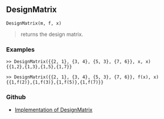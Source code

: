 ## DesignMatrix
```
DesignMatrix(m, f, x)
```
> returns the design matrix.

### Examples
```
>> DesignMatrix({{2, 1}, {3, 4}, {5, 3}, {7, 6}}, x, x)
{{1,2},{1,3},{1,5},{1,7}}
 
>> DesignMatrix({{2, 1}, {3, 4}, {5, 3}, {7, 6}}, f(x), x)
{{1,f(2)},{1,f(3)},{1,f(5)},{1,f(7)}}
```

### Github

* [Implementation of DesignMatrix](https://github.com/axkr/symja_android_library/blob/master/symja_android_library/matheclipse-core/src/main/java/org/matheclipse/core/builtin/LinearAlgebra.java#L863) 
